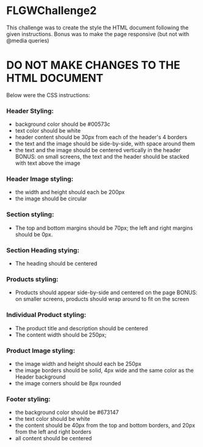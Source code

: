 # FLGWChallenge2
This challenge was to create the style the HTML document following the given instructions. Bonus was to make the page responsive (but not with @media queries)

# DO NOT MAKE CHANGES TO THE HTML DOCUMENT

Below were the CSS instructions:

### Header Styling:
- background color should be #00573c
- text color should be white
- header content should be 30px from each of the header's 4 borders
- the text and the image should be side-by-side, with space around them
- the text and the image should be centered vertically in the header
BONUS: on small screens, the text and the header should be stacked with text above the image

### Header Image styling:
- the width and height should each be 200px
- the image should be circular

### Section styling:
- The top and bottom margins should be 70px; the left and right margins should be 0px.

### Section Heading stying:
- The heading should be centered

### Products styling:
- Products should appear side-by-side and centered on the page
BONUS: on smaller screens, products should wrap around to fit on the screen

### Individual Product styling:
- The product title and description should be centered
- The content width should be 250px;

### Product Image styling:
- the image width and height should each be 250px
- the image borders should be solid, 4px wide and the same color as the Header background
- the image corners should be 8px rounded

### Footer styling:
- the background color should be #673147
- the text color should be white
- the content should be 40px from the top and bottom borders, and 20px from the left and right borders
- all content should be centered
